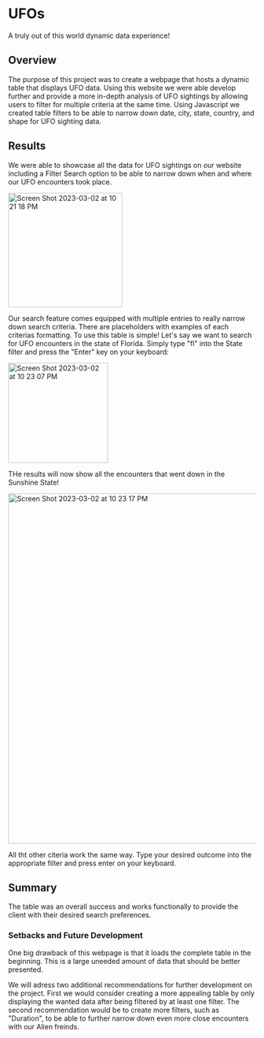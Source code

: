# UFOs

A truly out of this world dynamic data experience!

## Overview

The purpose of this project was to create a webpage that hosts a dynamic table that displays UFO data. Using this website we were able develop further and provide a more in-depth analysis of UFO sightings by allowing users to filter for multiple criteria at the same time. Using Javascript we created table filters to be able to narrow down date, city, state, country, and shape for UFO sighting data.

## Results

We were able to showcase all the data for UFO sightings on our website including a Filter Search option to be able to narrow down when and where our UFO encounters took place.

<img width="232" alt="Screen Shot 2023-03-02 at 10 21 18 PM" src="https://user-images.githubusercontent.com/18335464/222623852-61e33393-13a9-4fc9-b8f8-2c5e355d03fe.png">

Our search feature comes equipped with multiple entries to really narrow down search criteria. There are placeholders with examples of each criterias formatting. To use this table is simple! Let's say we want to search for UFO encounters in the state of Florida. Simply type "fl" into the State filter and press the "Enter" key on your keyboard:

<img width="203" alt="Screen Shot 2023-03-02 at 10 23 07 PM" src="https://user-images.githubusercontent.com/18335464/222624263-47573191-44d2-483d-ace2-605d61a8c362.png">

THe results will now show all the encounters that went down in the Sunshine State!

<img width="711" alt="Screen Shot 2023-03-02 at 10 23 17 PM" src="https://user-images.githubusercontent.com/18335464/222624403-d46a849c-2347-4cb7-b2d5-47fb5dd68b86.png">

All tht other citeria work the same way. Type your desired outcome into the appropriate filter and press enter on your keyboard.

## Summary
 
The table was an overall success and works functionally to provide the client with their desired search preferences.

### Setbacks and Future Development

One big drawback of this webpage is that it loads the complete table in the beginning. This is a large uneeded amount of data that should be better presented.

We will adress two additional recommendations for further development on the project. First we would consider creating a more appealing table by only displaying the wanted data after being filtered by at least one filter. The second recommendation would be to create more filters, such as "Duration", to be able to further narrow down even more close encounters with our Alien freinds.
